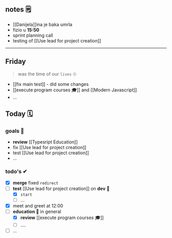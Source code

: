 ## notes 🗒
- [[Danijela]]ina je baka umrla
- fizio u **15:50**
- sprint planning call
- testing of [[Use lead for project creation]]

---
## Friday
> was the time of our `lives` ⏲

- [[fix main test]] - did some changes
- [[execute program courses 🎓]] and [[Modern Javascript]]
- ...

## Today 🗓

### goals 🏴
- **review** [[Typesript Education]]
- fix [[Use lead for project creation]] 
- test [[Use lead for project creation]]
- ...

### todo's ✔
- [x] **merge** fixed `redirect`
- [ ] **test** [[Use lead for project creation]] on **dev** 🧪
	- [x] `start`
	- [ ] ...
- [x] meet and greet at 12:00
- [ ] **education 🎒** in general
	- [x] **review** [[execute program courses 🎓]]
	- [ ] ....
- [ ] ...
